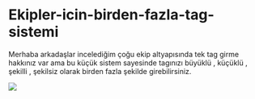 # Ekipler-icin-birden-fazla-tag-sistemi
Merhaba arkadaşlar incelediğim çoğu ekip altyapısında tek tag girme hakkınız var ama bu küçük sistem sayesinde tagınızı büyüklü , küçüklü , şekilli , şekilsiz olarak birden fazla şekilde girebilirsiniz.

<img src="https://cdn.discordapp.com/attachments/940763079673782292/1010190440689049600/unknown.png">

